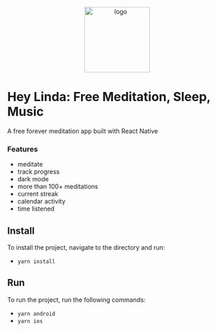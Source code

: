 <p align="center">
  <img src="https://avatars.githubusercontent.com/u/88053790" alt="logo" height="150"/>
</p>

# Hey Linda: Free Meditation, Sleep, Music

A free forever meditation app built with React Native

### Features

- meditate
- track progress
- dark mode
- more than 100+ meditations
- current streak
- calendar activity
- time listened

## Install

To install the project, navigate to the directory and run:

- `yarn install`

## Run

To run the project, run the following commands:

- `yarn android`
- `yarn ios`
